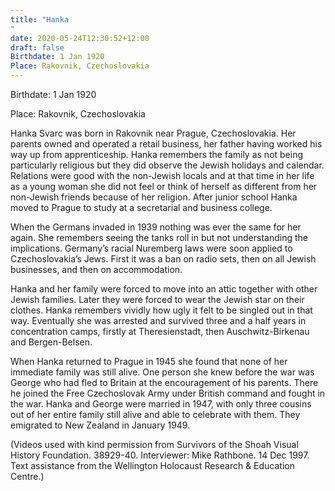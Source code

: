 ```yaml
---
title: "Hanka
"
date: 2020-05-24T12:30:52+12:00
draft: false
Birthdate: 1 Jan 1920
Place: Rakovnik, Czechoslovakia
---
```


Birthdate: 1 Jan 1920

Place: Rakovnik, Czechoslovakia

Hanka Svarc was born in Rakovnik near Prague, Czechoslovakia. Her parents owned and operated a retail business, her father having worked his way up from apprentice­ship. Hanka remembers the family as not being particularly religious but they did observe the Jewish holidays and calendar. Relations were good with the non-Jewish locals and at that time in her life as a young woman she did not feel or think of herself as different from her non-Jewish friends because of her religion. After junior school Hanka moved to Prague to study at a secretarial and business college.

When the Germans invaded in 1939 nothing was ever the same for her again. She re­members seeing the tanks roll in but not understanding the implications. Germany’s racial Nuremberg laws were soon applied to Czechoslovakia’s Jews. First it was a ban on radio sets, then on all Jewish businesses, and then on accommodation.

Hanka and her family were forced to move into an attic together with other Jewish families. Later they were forced to wear the Jewish star on their clothes. Hanka remembers vividly how ugly it felt to be singled out in that way. Eventually she was arrested and survived three and a half years in concentration camps, firstly at Theresienstadt, then Auschwitz-Birkenau and Bergen-Belsen. 

When Hanka returned to Prague in 1945 she found that none of her immediate family was still alive. One person she knew before the war was George who had fled to Britain at the encouragement of his parents. There he joined the Free Czechoslovak Army under British command and fought in the war. Hanka and George were married in 1947, with only three cousins out of her entire family still alive and able to celebrate with them. They emigrated to New Zealand in January 1949.

(Videos used with kind permission from Survivors of the Shoah Visual History Foundation. 38929-40. Interviewer: Mike Rathbone. 14 Dec 1997. Text assistance from the Wellington Holocaust Research & Education Centre.)
